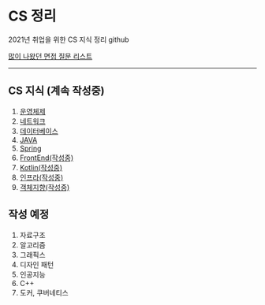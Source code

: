 # CS 정리

2021년 취업을 위한 CS 지식 정리 github

[많이 나왔던 면접 질문 리스트](https://github.com/SmiteFLame/CS-Study/blob/master/Question/README.md)

<hr>

## CS 지식 (계속 작성중)

1. [운영체제](https://github.com/SmiteFLame/CS-Study/blob/master/OS/README.md)
2. [네트워크](https://github.com/SmiteFLame/CS-Study/blob/master/NT/README.md)
3. [데이터베이스](https://github.com/SmiteFLame/CS-Study/blob/master/DB/README.md)
4. [JAVA](https://github.com/SmiteFLame/CS-Study/blob/master/JAVA/README.md)
5. [Spring](https://github.com/SmiteFLame/CS-Study/blob/master/Spring/README.md)
6. [FrontEnd(작성중)](https://github.com/SmiteFLame/CS-Study/blob/master/FrontEnd/README.md)
7. [Kotlin(작성중)](https://github.com/SmiteFLame/CS-Study/blob/master/Kotlin/README.md)
8. [인프라(작성중)](https://github.com/SmiteFLame/CS-Study/blob/master/Infra/README.md)
9. [객체지향(작성중)](https://github.com/SmiteFLame/CS-Study/blob/master/OOP/README.md)

## 작성 예정

1. 자료구조
2. 알고리즘
3. 그래픽스
4. 디자인 패턴
5. 인공지능
6. C++
7. 도커, 쿠버네티스
